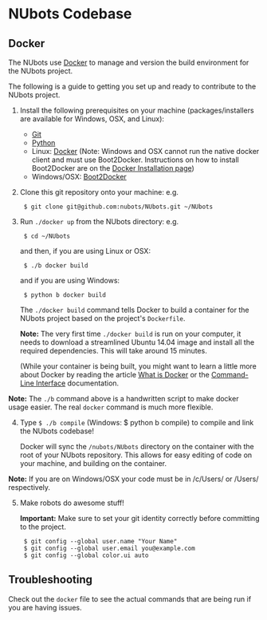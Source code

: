 NUbots Codebase
==========================

Docker
--------

The NUbots use [Docker][] to manage and version the build environment for the NUbots project.

The following is a guide to getting you set up and ready to contribute to the NUbots project.

1. Install the following prerequisites on your machine (packages/installers are available for Windows, OSX, and Linux):
	* [Git][]
	* [Python][]
	* Linux: [Docker][docker_download] (Note: Windows and OSX cannot run the native docker client and must use Boot2Docker. Instructions on how to install Boot2Docker are on the [Docker Installation page][docker_download])
	* Windows/OSX: [Boot2Docker][]

2. Clone this git repository onto your machine:
	e.g.

		$ git clone git@github.com:nubots/NUbots.git ~/NUbots

3. Run `./docker up` from the NUbots directory:
	e.g.

		$ cd ~/NUbots

	and then, if you are using Linux or OSX:

		$ ./b docker build

	and if you are using Windows:

		$ python b docker build

	The `./docker build` command tells Docker to build a container for the NUbots project 
	based on the project's `Dockerfile`.

	**Note:** The very first time `./docker build` is run on your computer, it needs to download a streamlined Ubuntu 14.04 image and install all the required dependencies. This will take around 15 minutes.

	(While your container is being built, you might want to learn a little more about Docker by 
	reading the article [What is Docker][] or the [Command-Line Interface][] documentation.

  **Note:** The `./b` command above is a handwritten script to make docker
  usage easier. The real `docker` command is much more flexible.

4.  Type `$ ./b compile` (Windows: $ python b compile) to compile and link the NUbots codebase!

	Docker will sync the `/nubots/NUbots` directory on the container with the root of your NUbots repository.
	This allows for easy editing of code on your machine, and building on the container.

  **Note:** If you are on Windows/OSX your code must be in /c/Users/ or /Users/
  respectively.

5. Make robots do awesome stuff!

	**Important:** Make sure to set your git identity correctly before committing to the project.
	
		$ git config --global user.name "Your Name"
		$ git config --global user.email you@example.com
		$ git config --global color.ui auto

Troubleshooting
--------

Check out the `docker` file to see the actual commands that are being run if you
are having issues. 

[nuclearport-travis]:     https://travis-ci.org/nubots/NUClearPort                "NUClearPort's Travis Page"
[travis-develop-image]:   https://travis-ci.org/nubots/NUClearPort.png?branch=develop "Travis-CI build status for the develop branch"
[git]:                    http://git-scm.com/                                     "Git"
[Python]:                 https://www.python.org/                                 "Python"
[NUClearPort]:            https://github.com/nubots/NUClearPort                   "NUClearPort Repository"
<!-- [nuclearport-startup-guide]: http://confluence.nubots.net/display/NUB/NUClearPort+Startup+Guide -->
[NUbots]:                 http://nubots.net/                                      "NUbots"
[robocup]:                https://github.com/nubots/robocup                       "Robocup"
[NUClear]:                https://github.com/Fastcode/NUClear                     "NUClear"
[Docker]:                 https://www.docker.com/                                 "Docker"
[Boot2Docker]:            http://boot2docker.io/                                  "Boot2Docker"
[docker_download]:	  https://docs.docker.com/installation/                   "Docker Installation Page"
[What is Docker]:  	  https://www.docker.com/whatisdocker/ 			  "Docker's Getting Started Guide"
[Command-Line Interface]: https://docs.docker.com/reference/commandline/cli/	  "Docker Command-Line Interface Documentation"
